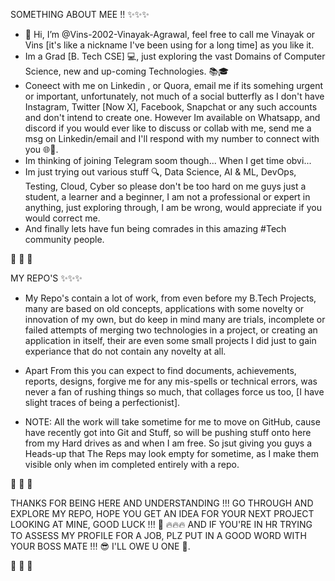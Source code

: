 SOMETHING ABOUT MEE !! ✨✨✨  
- 👋 Hi, I’m @Vins-2002-Vinayak-Agrawal, feel free to call me Vinayak or Vins [it's like a nickname I've been using for a long time] as you like it.
- Im a Grad [B. Tech CSE] 💻, just exploring the vast Domains of Computer Science, new and up-coming Technologies. 📚🎓
- Coneect with me on Linkedin , or Quora, email me if its somehing urgent or important, unfortunately, not much of a social butterfly as I don't have Instagram, Twitter [Now X], Facebook, Snapchat or any such accounts and don't intend to create one. However Im available on Whatsapp, and discord if you would ever like to discuss or collab with me, send me a msg on Linkedin/email and I'll respond with my number to connect with you 🌐🔧.
- Im thinking of joining Telegram soom though... When I get time obvi...
- Im just trying out various stuff 🔍, Data Science, AI & ML, DevOps, Testing, Cloud, Cyber so please don't be too hard on me guys just a student, a learner and a beginner, I am not a professional or expert in anything, just exploring through, I am be wrong, would appreciate if you would correct me.
- And finally lets have fun being comrades in this amazing #Tech community people.

🌟
🌟
🌟

MY REPO'S ✨✨✨
- My Repo's contain a lot of work, from even before my B.Tech Projects, many are based on old concepts, applications with some novelty or innovation of my own, but do keep in mind many are trials, incomplete or failed attempts of merging two technologies in a project, or creating an application in itself, their are even some small projects I did just to gain experiance that do not contain any novelty at all.

- Apart From this you can expect to find documents, achievements, reports, designs, forgive me for any mis-spells or technical errors, was never a fan of rushing things so much, that collages force us too, [I have slight traces of being a perfectionist].

- NOTE: All the work will take sometime for me to move on GitHub, cause have recently got into Git and Stuff, so will be pushing stuff onto here from my Hard drives as and when I am free. So jsut giving you guys a Heads-up that The Reps may look empty for sometime, as I make them visible only when im completed entirely with a repo.

🌟
🌟
🌟 

THANKS FOR BEING HERE AND UNDERSTANDING !!! GO THROUGH AND EXPLORE MY REPO, HOPE YOU GET AN IDEA FOR YOUR NEXT PROJECT LOOKING AT MINE, GOOD LUCK !!! 🚀 🔥🔥🔥
AND IF YOU'RE IN HR TRYING TO ASSESS MY PROFILE FOR A JOB, PLZ PUT IN A GOOD WORD WITH YOUR BOSS MATE !!! 😎 I'LL OWE U ONE 🙌.

🌟
🌟
🌟

<!---
Vins-2002-Vinayak-Agrawal/Vins-2002-Vinayak-Agrawal is a ✨ special ✨ repository because its `README.md` (this file) appears on your GitHub profile.
You can click the Preview link to take a look at your changes.
--->
